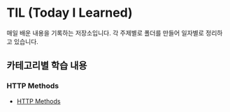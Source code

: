 # TIL (Today I Learned)

매일 배운 내용을 기록하는 저장소입니다. 각 주제별로 폴더를 만들어 일자별로 정리하고 있습니다.

## 카테고리별 학습 내용

### HTTP Methods
- [HTTP Methods](http-methods/2024-05-15-http-methods.md)
